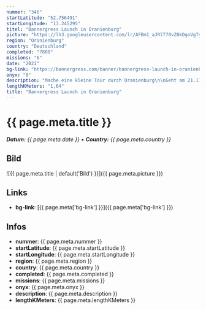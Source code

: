```yaml
---
nummer: "346"
startLatitude: "52.756491"
startLongitude: "13.245295"
titel: "Bannergress Launch in Oranienburg"
picture: "https://lh3.googleusercontent.com/lr/AFBm1_aJRlT70vZ8kDgoVgTyeC0VhX2eLNclazuyaSeR8FalgtISs2WMd-EntQ9c7_mTI44jc86fG6HAsNCcvfr1qM8JOVJ43EPhCstcZL6jLLAgaW9IYGRol_ftiE9wTNeTazGLtWcbogt3-EOMsKMgEXEiZq7hG-m9zhmBgw3GBjKFS7FyGCvvVBpFyEzsdWyBOTHfJF7fhTolIn1p58XtOwfOx58nKOSIEImmjqSxS_02Cr7XmirDnZoenZOGAeQtMtjnaF8qvrb_CDt_PKFQUazDYoe-FtbUY_w1MiTdnEN_7GK7sAcGvStAcX3HAeWEh6Nhg4tGCzmMd4ZkFdU5yAc1uFJVlmPtQDi16xgvxp-pGYSbCxSFF7jyZSWBcHukrc7O4bhJUab2eV7QYsCLr9Hl09WBJZlnSvIVk8nHwnwCTcQEAYEqXKfJCKKaYLcVO2pgYWfp2GdHeAnNy50PF15masWvMmD7dv6D4IBVdpbW8nnSTO5GOubnz7tpsU2Mp1XqqGwpsNumjvuXaUSb4B5S6b0NKWbUKMr2Ua7Ferzoz7Sj7H_-veVnPXnBastlWKAeVpTOoJvP_RGltiCQkdtlGHX3KGbRE0vDxUOWMgS14dSzd9CUsFSgVdxyYGqd6e8aD1sJsVhQU1OG3Wd6pr9Y7oUSoJMvWQBLoSe5G1R0iT4pi8fVelNvvDHmrBpL33mvZrlQNq90uoQsDHk2FnT6lwTqxiOH4q-wX9bMyhi4-vXxRXsBDX6k_01dCdRwFCS_SNii4lez2u2Q9c4ZDQ54EhVTqBGIXjSz55zLiSgIWPXomgoBQqXxt0KBXyWFOaiTLHCHtm2vXLG2Ai-Qyw2eTBl9dzs"
region: "Oranienburg"
country: "Deutschland"
completed: "7800"
missions: "6"
date: "2021"
bg-link: "https://bannergress.com/banner/bannergress-launch-in-oranienburg-0e5f"
onyx: "0"
description: "Mache eine kleine Tour durch Oranienburg\n\nGeht am 21.11.2021 offline"
lengthKMeters: "1,64"
title: "Bannergress Launch in Oranienburg"
---
```


# {{ page.meta.title }}
_**Datum:** {{ page.meta.date }} • **Country:** {{ page.meta.country }}_

## Bild
![{{ page.meta.title | default('Bild') }}]({{ page.meta.picture }})

## Links
- **bg-link**: [{{ page.meta['bg-link'] }}]({{ page.meta['bg-link'] }})

## Infos
- **nummer**: {{ page.meta.nummer }}
- **startLatitude**: {{ page.meta.startLatitude }}
- **startLongitude**: {{ page.meta.startLongitude }}
- **region**: {{ page.meta.region }}
- **country**: {{ page.meta.country }}
- **completed**: {{ page.meta.completed }}
- **missions**: {{ page.meta.missions }}
- **onyx**: {{ page.meta.onyx }}
- **description**: {{ page.meta.description }}
- **lengthKMeters**: {{ page.meta.lengthKMeters }}

